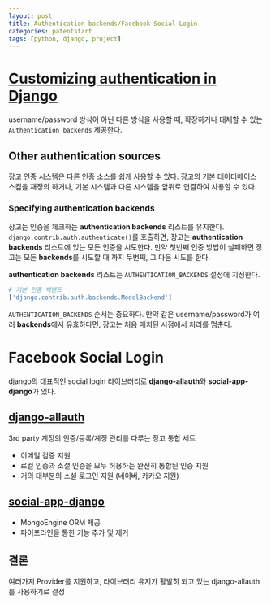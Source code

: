 ```yaml
---
layout: post
title: Authentication backends/Facebook Social Login
categories: patentstart
tags: [python, django, project]
---
```


# [Customizing authentication in Django](https://docs.djangoproject.com/en/1.10/topics/auth/customizing/)
username/password 방식이 아닌 다른 방식을 사용할 때, 확장하거나 대체할 수 있는 `Authentication backends` 제공한다.

## Other authentication sources
장고 인증 시스템은 다른 인증 소스를 쉽게 사용할 수 있다. 장고의 기본 데이터베이스 스킴을 재정의 하거나, 기본 시스템과 다른 시스템을 앞뒤로 연결하여 사용할 수 있다.

### Specifying authentication backends
장고는 인증을 체크하는 **authentication backends** 리스트를 유지한다. `django.contrib.auth.authenticate()`를 호출하면, 장고는 **authentication backends** 리스트에 있는 모든 인증을 시도한다. 만약 첫번째 인증 방법이 실패하면 장고는 모든 **backends**를 시도할 때 까지 두번째, 그 다음 시도를 한다.

**authentication backends** 리스트는 `AUTHENTICATION_BACKENDS` 설정에 지정한다.

```python
# 기본 인증 백엔드
['django.contrib.auth.backends.ModelBackend']
```

`AUTHENTICATION_BACKENDS` 순서는 중요하다. 만약 같은 username/password가 여러 **backends**에서 유효하다면, 장고는 처음 매치된 시점에서 처리를 멈춘다.


# Facebook Social Login
django의 대표적인 social login 라이브러리로 **django-allauth**와 **social-app-django**가 있다.

## [django-allauth](https://django-allauth.readthedocs.io/en/latest/)
3rd party 계정의 인증/등록/계정 관리를 다루는 장고 통합 세트

- 이메일 검증 지원
- 로컬 인증과 소셜 인증을 모두 허용하는 완전히 통합된 인증 지원
- 거의 대부분의 소셜 로그인 지원 (네이버, 카카오 지원)

## [social-app-django](http://python-social-auth.readthedocs.io/en/latest/configuration/django.html)
- MongoEngine ORM 제공
- 파이프라인을 통한 기능 추가 및 제거


## 결론
여러가지 Provider를 지원하고, 라이브러리 유지가 활발히 되고 있는 django-allauth를 사용하기로 결정
